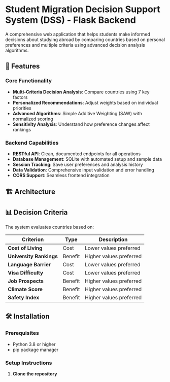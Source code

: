 # Student Migration Decision Support System (DSS) - Flask Backend

A comprehensive web application that helps students make informed decisions about studying abroad by comparing countries based on personal preferences and multiple criteria using advanced decision analysis algorithms.

## 🚀 Features

### Core Functionality
- **Multi-Criteria Decision Analysis**: Compare countries using 7 key factors
- **Personalized Recommendations**: Adjust weights based on individual priorities
- **Advanced Algorithms**: Simple Additive Weighting (SAW) with normalized scoring
- **Sensitivity Analysis**: Understand how preference changes affect rankings

### Backend Capabilities
- **RESTful API**: Clean, documented endpoints for all operations
- **Database Management**: SQLite with automated setup and sample data
- **Session Tracking**: Save user preferences and analysis history
- **Data Validation**: Comprehensive input validation and error handling
- **CORS Support**: Seamless frontend integration

## 🏗️ Architecture


## 📊 Decision Criteria

The system evaluates countries based on:

| Criterion | Type | Description |
|-----------|------|-------------|
| **Cost of Living** | Cost | Lower values preferred |
| **University Rankings** | Benefit | Higher values preferred |
| **Language Barrier** | Cost | Lower values preferred |
| **Visa Difficulty** | Cost | Lower values preferred |
| **Job Prospects** | Benefit | Higher values preferred |
| **Climate Score** | Benefit | Higher values preferred |
| **Safety Index** | Benefit | Higher values preferred |

## 🛠️ Installation

### Prerequisites
- Python 3.8 or higher
- pip package manager

### Setup Instructions

1. **Clone the repository**
